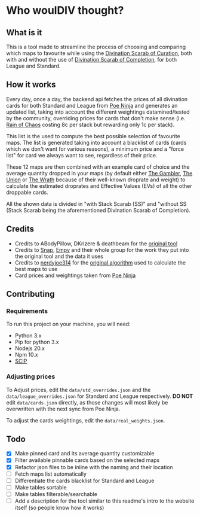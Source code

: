 # Who woulDIV thought?

## What is it

This is a tool made to streamline the process of choosing and comparing which maps to favourite while using the [Divination Scarab of Curation](https://www.poewiki.net/wiki/Divination_Scarab_of_Curation), both with and without the use of [Divination Scarab of Completion](https://www.poewiki.net/wiki/Divination_Scarab_of_Completion), for both League and Standard.

## How it works

Every day, once a day, the backend api fetches the prices of all divination cards for both Standard and League from [Poe Ninja](https://poe.ninja) and generates an updated list, taking into account the different weightings datamined/tested by the community, overriding prices for cards that don't make sense (i.e. [Rain of Chaos](https://poe.ninja/economy/standard/divination-cards/rain-of-chaos) costing 8c per stack but rewarding only 1c per stack).

This list is the used to compute the best possible selection of favourite maps. The list is generated taking into account a blacklist of cards (cards which we don't want for various reasons), a minimum price and a "force list" for card we always want to see, regardless of their price.

These 12 maps are then combined with an example card of choice and the average quantity dropped in your maps (by default either [The Gambler](https://poe.ninja/economy/standard/divination-cards/the-gambler), [The Union](https://poe.ninja/economy/standard/divination-cards/the-union) or [The Wrath](https://poe.ninja/economy/standard/divination-cards/the-wrath) because of their well-known droprate and weight) to calculate the estimated droprates and Effective Values (EVs) of all the other droppable cards.

All the shown data is divided in "with Stack Scarab (SS)" and "without SS (Stack Scarab being the aforementioned Divination Scarab of Completion).

## Credits

- Credits to ABodyPillow, DKrizere & deathbeam for the [original tool](https://6jtcys.csb.app/)
- Credits to [Snap](https://www.twitch.tv/snapow), [Empy](https://www.twitch.tv/empyriangaming) and their whole group for the work they put into the original tool and the data it uses
- Credits to [nerdyjoe314](https://github.com/nerdyjoe314) for the [original algorithm](https://github.com/nerdyjoe314/divinationscarabs) used to calculate the best maps to use
- Card prices and weightings taken from [Poe Ninja](https://poe.ninja/)

## Contributing

### Requirements

To run this project on your machine, you will need:

- Python 3.x
- Pip for python 3.x
- Nodejs 20.x
- Npm 10.x
- [SCIP](https://www.scipopt.org/index.php#download)

### Adjusting prices

To Adjust prices, edit the `data/std_overrides.json` and the `data/league_overrides.json` for Standard and League respectively. **DO NOT** edit `data/cards.json` directly, as those changes will most likely be overwritten with the next sync from Poe Ninja.

To adjust the cards weightings, edit the `data/real_weights.json`.

## Todo

- [x] Make pinned card and its average quantity customizable
- [x] Filter available pinnable cards based on the selected maps
- [x] Refactor json files to be inline with the naming and their location
- [ ] Fetch maps list automatically
- [ ] Differentiate the cards blacklist for Standard and League
- [ ] Make tables sortable
- [ ] Make tables filterable/searchable
- [ ] Add a description for the tool similar to this readme's intro to the website itself (so people know how it works)
